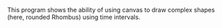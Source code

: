 This program shows the ability of using canvas to draw complex shapes (here, rounded Rhombus) using time intervals. 

